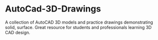 # AutoCad-3D-Drawings
A collection of AutoCAD 3D models and practice drawings demonstrating solid, surface. Great resource for students and professionals learning 3D CAD design.
